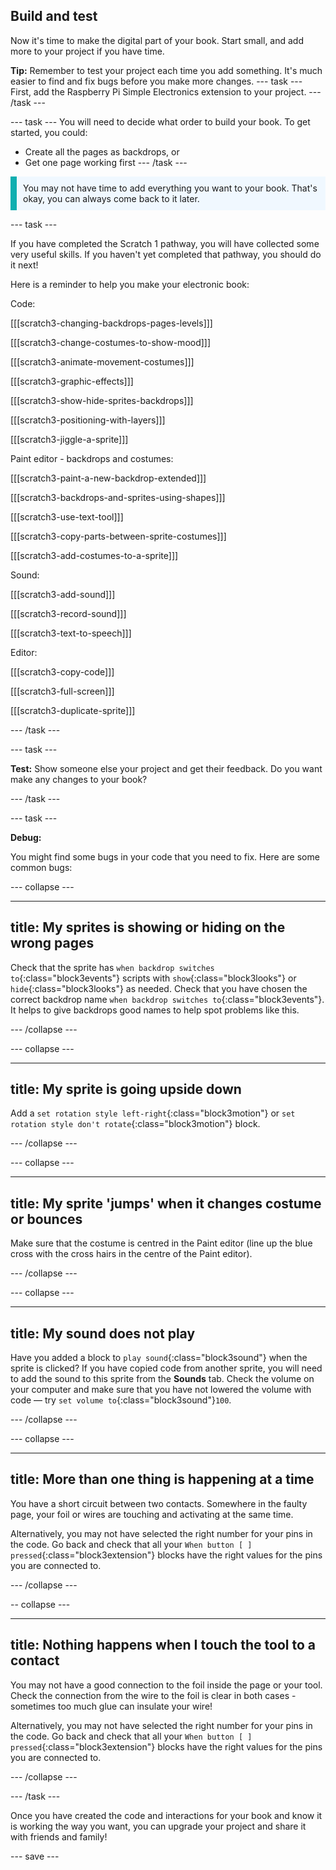 ## Build and test

Now it's time to make the digital part of your book. Start small, and add more to your project if you have time.

**Tip:** Remember to test your project each time you add something. It's much easier to find and fix bugs before you make more changes.
--- task ---
First, add the Raspberry Pi Simple Electronics extension to your project.
--- /task ---

--- task ---
You will need to decide what order to build your book. To get started, you could:
- Create all the pages as backdrops, or
- Get one page working first
--- /task ---

<p style="border-left: solid; border-width:10px; border-color: #0faeb0; background-color: aliceblue; padding: 10px;">
You may not have time to add everything you want to your book. That's okay, you can always come back to it later. 
</p>

--- task ---

If you have completed the Scratch 1 pathway, you will have collected some very useful skills. If you haven't yet completed that pathway, you should do it next! 

Here is a reminder to help you make your electronic book: 

Code:

[[[scratch3-changing-backdrops-pages-levels]]]

[[[scratch3-change-costumes-to-show-mood]]]

[[[scratch3-animate-movement-costumes]]]

[[[scratch3-graphic-effects]]]

[[[scratch3-show-hide-sprites-backdrops]]]

[[[scratch3-positioning-with-layers]]]

[[[scratch3-jiggle-a-sprite]]]

Paint editor - backdrops and costumes:

[[[scratch3-paint-a-new-backdrop-extended]]]

[[[scratch3-backdrops-and-sprites-using-shapes]]]

[[[scratch3-use-text-tool]]]

[[[scratch3-copy-parts-between-sprite-costumes]]]

[[[scratch3-add-costumes-to-a-sprite]]]

Sound: 

[[[scratch3-add-sound]]]

[[[scratch3-record-sound]]]

[[[scratch3-text-to-speech]]]

Editor:

[[[scratch3-copy-code]]]

[[[scratch3-full-screen]]]

[[[scratch3-duplicate-sprite]]]


--- /task ---

--- task ---

**Test:** Show someone else your project and get their feedback. Do you want make any changes to your book? 

--- /task ---

--- task ---

**Debug:**

You might find some bugs in your code that you need to fix. Here are some common bugs:

--- collapse ---

---
title: My sprites is showing or hiding on the wrong pages
---

Check that the sprite has `when backdrop switches to`{:class="block3events"} scripts with `show`{:class="block3looks"} or `hide`{:class="block3looks"} as needed. Check that you have chosen the correct backdrop name `when backdrop switches to`{:class="block3events"}. It helps to give backdrops good names to help spot problems like this.

--- /collapse ---

--- collapse ---

---
title: My sprite is going upside down
---

Add a `set rotation style left-right`{:class="block3motion"} or `set rotation style don't rotate`{:class="block3motion"} block.

--- /collapse ---

--- collapse ---

---
title: My sprite 'jumps' when it changes costume or bounces
---

Make sure that the costume is centred in the Paint editor (line up the blue cross with the cross hairs in the centre of the Paint editor).

--- /collapse ---

--- collapse ---

---
title: My sound does not play
---

Have you added a block to `play sound`{:class="block3sound"} when the sprite is clicked? If you have copied code from another sprite, you will need to add the sound to this sprite from the **Sounds** tab. Check the volume on your computer and make sure that you have not lowered the volume with code — try `set volume to`{:class="block3sound"}`100`.

--- /collapse ---

--- collapse ---

---
title: More than one thing is happening at a time
---

You have a short circuit between two contacts. Somewhere in the faulty page, your foil or wires are touching and activating at the same time.

Alternatively, you may not have selected the right number for your pins in the code. Go back and check that all your `When button [ ] pressed`{:class="block3extension"}  blocks have the right values for the pins you are connected to.

--- /collapse ---

-- collapse ---

---
title: Nothing happens when I touch the tool to a contact
---

You may not have a good connection to the foil inside the page or your tool. Check the connection from the wire to the foil is clear in both cases - sometimes too much glue can insulate your wire!

Alternatively, you may not have selected the right number for your pins in the code. Go back and check that all your `When button [ ] pressed`{:class="block3extension"}  blocks have the right values for the pins you are connected to.

--- /collapse ---


--- /task ---

Once you have created the code and interactions for your book and know it is working the way you want, you can upgrade your project and share it with friends and family!

--- save ---